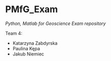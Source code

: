 # PMfG_Exam
*Python, Matlab for Geoscience Exam repository*

Team 4:
- Katarzyna Zabdyrska
- Paulina Kępa
- Jakub Niemiec
